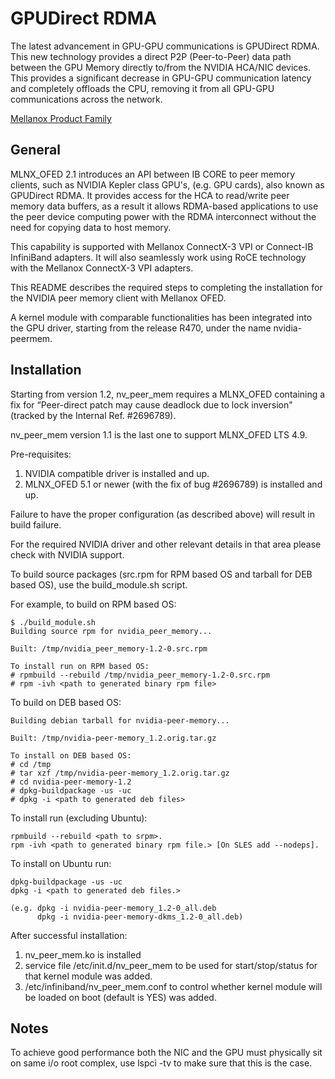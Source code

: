 # GPUDirect RDMA

The latest advancement in GPU-GPU communications is GPUDirect RDMA. This new technology provides a direct P2P (Peer-to-Peer) data path between the GPU Memory directly to/from the NVIDIA HCA/NIC devices. This provides a significant decrease in GPU-GPU communication latency and completely offloads the CPU, removing it from all GPU-GPU communications across the network.

[Mellanox Product Family](http://www.mellanox.com/page/products_dyn?product_family=116)

General
-----------
MLNX_OFED 2.1 introduces an API between IB CORE to peer memory clients, such as NVIDIA Kepler class GPU's, (e.g. GPU cards), also known as GPUDirect RDMA.  It provides access for the HCA to read/write peer memory data buffers, as a result it allows RDMA-based applications to use the peer device computing power with the RDMA interconnect without the need for copying data to host memory.

This capability is supported with Mellanox ConnectX-3 VPI or Connect-IB InfiniBand adapters.  It will also seamlessly work using RoCE technology with the Mellanox ConnectX-3 VPI adapters.

This README describes the required steps to completing the installation for the NVIDIA peer memory client with Mellanox OFED.

A kernel module with comparable functionalities has been integrated into the GPU driver, starting from the release R470, under the name nvidia-peermem.

Installation
-------------
Starting from version 1.2, nv_peer_mem requires a MLNX_OFED containing a fix for “Peer-direct patch may cause deadlock due to lock inversion" (tracked by the Internal Ref. #2696789). 

nv_peer_mem version 1.1 is the last one to support MLNX_OFED LTS 4.9.

Pre-requisites:
1) NVIDIA compatible driver is installed and up.
2) MLNX_OFED 5.1 or newer (with the fix of bug #2696789) is installed and up.

Failure to have the proper configuration (as described above) will result in build failure.

For the required NVIDIA driver and other relevant details in that area
please check with NVIDIA support.

To build source packages (src.rpm for RPM based OS and tarball for DEB based OS), use the build_module.sh script.


For example, to build on RPM based OS:

    $ ./build_module.sh
    Building source rpm for nvidia_peer_memory...
    
    Built: /tmp/nvidia_peer_memory-1.2-0.src.rpm
    
    To install run on RPM based OS:
    # rpmbuild --rebuild /tmp/nvidia_peer_memory-1.2-0.src.rpm
    # rpm -ivh <path to generated binary rpm file>

To build on DEB based OS:

    Building debian tarball for nvidia-peer-memory...
    
    Built: /tmp/nvidia-peer-memory_1.2.orig.tar.gz

    To install on DEB based OS:
    # cd /tmp
    # tar xzf /tmp/nvidia-peer-memory_1.2.orig.tar.gz
    # cd nvidia-peer-memory-1.2
    # dpkg-buildpackage -us -uc
    # dpkg -i <path to generated deb files>            

To install run (excluding Ubuntu):

    rpmbuild --rebuild <path to srpm>.
    rpm -ivh <path to generated binary rpm file.> [On SLES add --nodeps].

To install on Ubuntu run:

    dpkg-buildpackage -us -uc
    dpkg -i <path to generated deb files.>

    (e.g. dpkg -i nvidia-peer-memory_1.2-0_all.deb
          dpkg -i nvidia-peer-memory-dkms_1.2-0_all.deb)

After successful installation:
1)	nv_peer_mem.ko is installed
2)	service file /etc/init.d/nv_peer_mem to be used for start/stop/status
	for that kernel module was added.
3)	/etc/infiniband/nv_peer_mem.conf to control whether kernel module will be loaded on boot
	(default is YES) was added.

Notes
------

To achieve good performance both the NIC and the GPU must physically sit on same i/o root complex,
use lspci -tv to make sure that this is the case.
